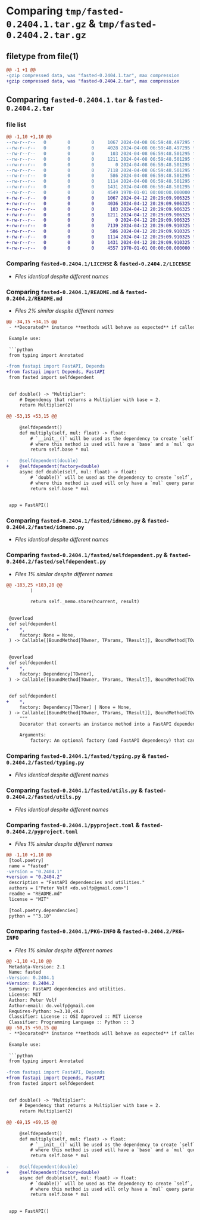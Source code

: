 # Comparing `tmp/fasted-0.2404.1.tar.gz` & `tmp/fasted-0.2404.2.tar.gz`

## filetype from file(1)

```diff
@@ -1 +1 @@
-gzip compressed data, was "fasted-0.2404.1.tar", max compression
+gzip compressed data, was "fasted-0.2404.2.tar", max compression
```

## Comparing `fasted-0.2404.1.tar` & `fasted-0.2404.2.tar`

### file list

```diff
@@ -1,10 +1,10 @@
--rw-r--r--   0        0        0     1067 2024-04-08 06:59:48.497295 fasted-0.2404.1/LICENSE
--rw-r--r--   0        0        0     4028 2024-04-08 06:59:48.497295 fasted-0.2404.1/README.md
--rw-r--r--   0        0        0      103 2024-04-08 06:59:48.501295 fasted-0.2404.1/fasted/__init__.py
--rw-r--r--   0        0        0     1211 2024-04-08 06:59:48.501295 fasted-0.2404.1/fasted/idmemo.py
--rw-r--r--   0        0        0        0 2024-04-08 06:59:48.501295 fasted-0.2404.1/fasted/py.typed
--rw-r--r--   0        0        0     7118 2024-04-08 06:59:48.501295 fasted-0.2404.1/fasted/selfdependent.py
--rw-r--r--   0        0        0      586 2024-04-08 06:59:48.501295 fasted-0.2404.1/fasted/typing.py
--rw-r--r--   0        0        0     1114 2024-04-08 06:59:48.501295 fasted-0.2404.1/fasted/utils.py
--rw-r--r--   0        0        0     1431 2024-04-08 06:59:48.501295 fasted-0.2404.1/pyproject.toml
--rw-r--r--   0        0        0     4549 1970-01-01 00:00:00.000000 fasted-0.2404.1/PKG-INFO
+-rw-r--r--   0        0        0     1067 2024-04-12 20:29:09.906325 fasted-0.2404.2/LICENSE
+-rw-r--r--   0        0        0     4036 2024-04-12 20:29:09.906325 fasted-0.2404.2/README.md
+-rw-r--r--   0        0        0      103 2024-04-12 20:29:09.906325 fasted-0.2404.2/fasted/__init__.py
+-rw-r--r--   0        0        0     1211 2024-04-12 20:29:09.906325 fasted-0.2404.2/fasted/idmemo.py
+-rw-r--r--   0        0        0        0 2024-04-12 20:29:09.906325 fasted-0.2404.2/fasted/py.typed
+-rw-r--r--   0        0        0     7139 2024-04-12 20:29:09.910325 fasted-0.2404.2/fasted/selfdependent.py
+-rw-r--r--   0        0        0      586 2024-04-12 20:29:09.910325 fasted-0.2404.2/fasted/typing.py
+-rw-r--r--   0        0        0     1114 2024-04-12 20:29:09.910325 fasted-0.2404.2/fasted/utils.py
+-rw-r--r--   0        0        0     1431 2024-04-12 20:29:09.910325 fasted-0.2404.2/pyproject.toml
+-rw-r--r--   0        0        0     4557 1970-01-01 00:00:00.000000 fasted-0.2404.2/PKG-INFO
```

### Comparing `fasted-0.2404.1/LICENSE` & `fasted-0.2404.2/LICENSE`

 * *Files identical despite different names*

### Comparing `fasted-0.2404.1/README.md` & `fasted-0.2404.2/README.md`

 * *Files 2% similar despite different names*

```diff
@@ -34,15 +34,15 @@
 - **Decorated** instance **methods will behave as expected** if called directly.
 
 Example use:
 
 ```python
 from typing import Annotated
 
-from fastapi import FastAPI, Depends
+from fastapi import Depends, FastAPI
 from fasted import selfdependent
 
 
 def double() -> "Multiplier":
     # Dependency that returns a Multiplier with base = 2.
     return Multiplier(2)
 
@@ -53,15 +53,15 @@
 
     @selfdependent()
     def multiply(self, mul: float) -> float:
         # `__init__()` will be used as the dependency to create `self`, so the route
         # where this method is used will have a `base` and a `mul` query parameter.
         return self.base * mul
 
-    @selfdependent(double)
+    @selfdependent(factory=double)
     async def double(self, mul: float) -> float:
         # `double()` will be used as the dependency to create `self`, so the route
         # where this method is used will only have a `mul` query parameter.
         return self.base * mul
 
 
 app = FastAPI()
```

### Comparing `fasted-0.2404.1/fasted/idmemo.py` & `fasted-0.2404.2/fasted/idmemo.py`

 * *Files identical despite different names*

### Comparing `fasted-0.2404.1/fasted/selfdependent.py` & `fasted-0.2404.2/fasted/selfdependent.py`

 * *Files 1% similar despite different names*

```diff
@@ -183,25 +183,28 @@
         )
 
         return self._memo.store(hcurrent, result)
 
 
 @overload
 def selfdependent(
+    *,
     factory: None = None,
 ) -> Callable[[BoundMethod[TOwner, TParams, TResult]], BoundMethod[TOwner, TParams, TResult]]: ...
 
 
 @overload
 def selfdependent(
+    *,
     factory: Dependency[TOwner],
 ) -> Callable[[BoundMethod[TOwner, TParams, TResult]], BoundMethod[TOwner, TParams, TResult]]: ...
 
 
 def selfdependent(
+    *,
     factory: Dependency[TOwner] | None = None,
 ) -> Callable[[BoundMethod[TOwner, TParams, TResult]], BoundMethod[TOwner, TParams, TResult]]:
     """
     Decorator that converts an instance method into a FastAPI dependency using a `SelfDependent` descriptor.
 
     Arguments:
         factory: An optional factory (and FastAPI dependency) that can be wrapped in `Depends()`
```

### Comparing `fasted-0.2404.1/fasted/typing.py` & `fasted-0.2404.2/fasted/typing.py`

 * *Files identical despite different names*

### Comparing `fasted-0.2404.1/fasted/utils.py` & `fasted-0.2404.2/fasted/utils.py`

 * *Files identical despite different names*

### Comparing `fasted-0.2404.1/pyproject.toml` & `fasted-0.2404.2/pyproject.toml`

 * *Files 1% similar despite different names*

```diff
@@ -1,10 +1,10 @@
 [tool.poetry]
 name = "fasted"
-version = "0.2404.1"
+version = "0.2404.2"
 description = "FastAPI dependencies and utilities."
 authors = ["Peter Volf <do.volfp@gmail.com>"]
 readme = "README.md"
 license = "MIT"
 
 [tool.poetry.dependencies]
 python = "^3.10"
```

### Comparing `fasted-0.2404.1/PKG-INFO` & `fasted-0.2404.2/PKG-INFO`

 * *Files 1% similar despite different names*

```diff
@@ -1,10 +1,10 @@
 Metadata-Version: 2.1
 Name: fasted
-Version: 0.2404.1
+Version: 0.2404.2
 Summary: FastAPI dependencies and utilities.
 License: MIT
 Author: Peter Volf
 Author-email: do.volfp@gmail.com
 Requires-Python: >=3.10,<4.0
 Classifier: License :: OSI Approved :: MIT License
 Classifier: Programming Language :: Python :: 3
@@ -50,15 +50,15 @@
 - **Decorated** instance **methods will behave as expected** if called directly.
 
 Example use:
 
 ```python
 from typing import Annotated
 
-from fastapi import FastAPI, Depends
+from fastapi import Depends, FastAPI
 from fasted import selfdependent
 
 
 def double() -> "Multiplier":
     # Dependency that returns a Multiplier with base = 2.
     return Multiplier(2)
 
@@ -69,15 +69,15 @@
 
     @selfdependent()
     def multiply(self, mul: float) -> float:
         # `__init__()` will be used as the dependency to create `self`, so the route
         # where this method is used will have a `base` and a `mul` query parameter.
         return self.base * mul
 
-    @selfdependent(double)
+    @selfdependent(factory=double)
     async def double(self, mul: float) -> float:
         # `double()` will be used as the dependency to create `self`, so the route
         # where this method is used will only have a `mul` query parameter.
         return self.base * mul
 
 
 app = FastAPI()
```

